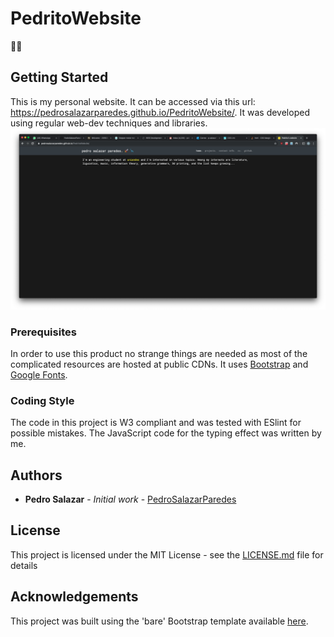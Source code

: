 # PedritoWebsite
🚀🦕

## Getting Started

This is my personal website. It can be accessed via this url: https://pedrosalazarparedes.github.io/PedritoWebsite/. It was developed using regular web-dev techniques and libraries.
![](./pedritoss.png)

### Prerequisites

In order to use this product no strange things are needed as most of the complicated resources are hosted at public CDNs. It uses [Bootstrap](https://getbootstrap.com/) and [Google Fonts](https://fonts.google.com/).

### Coding Style

The code in this project is W3 compliant and was tested with ESlint for possible mistakes. The JavaScript code for the typing effect was written by me.

## Authors

* **Pedro Salazar** - *Initial work* - [PedroSalazarParedes](https://github.com/pedrosalazarparedes)

## License

This project is licensed under the MIT License - see the [LICENSE.md](LICENSE.md) file for details

## Acknowledgements
This project was built using the 'bare' Bootstrap template available [here](https://startbootstrap.com/templates/bare/).

